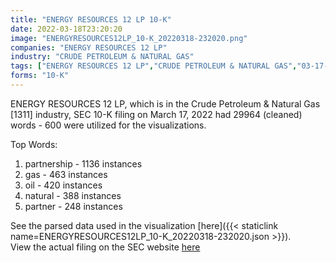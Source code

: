 ```yaml
---
title: "ENERGY RESOURCES 12 LP 10-K"
date: 2022-03-18T23:20:20
image: "ENERGYRESOURCES12LP_10-K_20220318-232020.png"
companies: "ENERGY RESOURCES 12 LP"
industry: "CRUDE PETROLEUM & NATURAL GAS"
tags: ["ENERGY RESOURCES 12 LP","CRUDE PETROLEUM & NATURAL GAS","03-17-2022","10-K"]
forms: "10-K"
---
```

ENERGY RESOURCES 12 LP, which is in the Crude Petroleum & Natural Gas [1311] industry, SEC 10-K filing on March 17, 2022 had 29964 (cleaned) words - 600 were utilized for the visualizations.

Top Words:
1. partnership - 1136 instances
2. gas - 463 instances
3. oil - 420 instances
4. natural - 388 instances
5. partner - 248 instances


See the parsed data used in the visualization [here]({{< staticlink name=ENERGYRESOURCES12LP_10-K_20220318-232020.json >}}).  
View the actual filing on the SEC website [here](https://www.sec.gov/Archives/edgar/data/1696088/0001185185-22-000290.txt)
